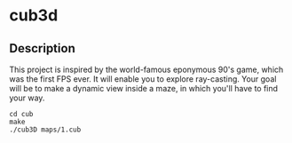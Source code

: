 # cub3d

## Description
This project is inspired by the world-famous eponymous 90's game, which was the first FPS ever. It will enable you to explore ray-casting. Your goal will be to make a dynamic view inside a maze, in which you'll have to find your way.

```
cd cub
make
./cub3D maps/1.cub
```
